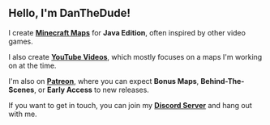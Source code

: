 ## Hello, I'm **DanTheDude**!

I create **[Minecraft Maps](https://www.planetminecraft.com/member/danthedude/)** for **Java Edition**, often inspired by other video games.

I also create **[YouTube Videos](https://www.youtube.com/channel/UCiMWeGliSAsDVsd6yYnxDkA)**, which mostly focuses on a maps I'm working on at the time.

I'm also on **[Patreon](https://patreon.com/DanTheDude?utm_medium=clipboard_copy&utm_source=copyLink&utm_campaign=creatorshare_creator&utm_content=join_link)**, where you can expect **Bonus Maps**, **Behind-The-Scenes**, or **Early Access** to new releases.

If you want to get in touch, you can join my **[Discord Server](https://discord.gg/NzH2R6d2c9)** and hang out with me.
